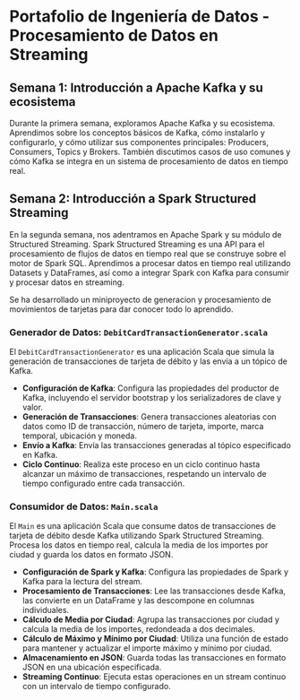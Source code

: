 # Portafolio de Ingeniería de Datos - Procesamiento de Datos en Streaming

## Semana 1: Introducción a Apache Kafka y su ecosistema

Durante la primera semana, exploramos Apache Kafka y su ecosistema. 
Aprendimos sobre los conceptos básicos de Kafka, cómo instalarlo y configurarlo, y cómo utilizar sus componentes 
principales: Producers, Consumers, Topics y Brokers. 
También discutimos casos de uso comunes y cómo Kafka se integra en un sistema de procesamiento de datos en tiempo real.

## Semana 2: Introducción a Spark Structured Streaming

En la segunda semana, nos adentramos en Apache Spark y su módulo de Structured Streaming. 
Spark Structured Streaming es una API para el procesamiento de flujos de datos en tiempo real que 
se construye sobre el motor de Spark SQL. Aprendimos a procesar datos en tiempo real utilizando Datasets y DataFrames, 
así como a integrar Spark con Kafka para consumir y procesar datos en streaming.

Se ha desarrollado un miniproyecto de generacion y procesamiento de movimientos de tarjetas para dar conocer 
todo lo aprendido.

### Generador de Datos: `DebitCardTransactionGenerator.scala`

El `DebitCardTransactionGenerator` es una aplicación Scala que simula la generación de 
transacciones de tarjeta de débito y las envía a un tópico de Kafka.

- **Configuración de Kafka**: Configura las propiedades del productor de Kafka, incluyendo el servidor bootstrap y los serializadores de clave y valor.
- **Generación de Transacciones**: Genera transacciones aleatorias con datos como ID de transacción, número de tarjeta, importe, marca temporal, ubicación y moneda.
- **Envío a Kafka**: Envía las transacciones generadas al tópico especificado en Kafka.
- **Ciclo Continuo**: Realiza este proceso en un ciclo continuo hasta alcanzar un máximo de transacciones, respetando un intervalo de tiempo configurado entre cada transacción.

### Consumidor de Datos: `Main.scala`

El `Main` es una aplicación Scala que consume datos de transacciones de tarjeta de débito desde Kafka utilizando Spark Structured Streaming. Procesa los datos en tiempo real, calcula la media de los importes por ciudad y guarda los datos en formato JSON.

- **Configuración de Spark y Kafka**: Configura las propiedades de Spark y Kafka para la lectura del stream.
- **Procesamiento de Transacciones**: Lee las transacciones desde Kafka, las convierte en un DataFrame y las descompone en columnas individuales.
- **Cálculo de Media por Ciudad**: Agrupa las transacciones por ciudad y calcula la media de los importes, redondeada a dos decimales.
- **Cálculo de Máximo y Mínimo por Ciudad**: Utiliza una función de estado para mantener y actualizar el importe máximo y mínimo por ciudad.
- **Almacenamiento en JSON**: Guarda todas las transacciones en formato JSON en una ubicación especificada.
- **Streaming Continuo**: Ejecuta estas operaciones en un stream continuo con un intervalo de tiempo configurado.



